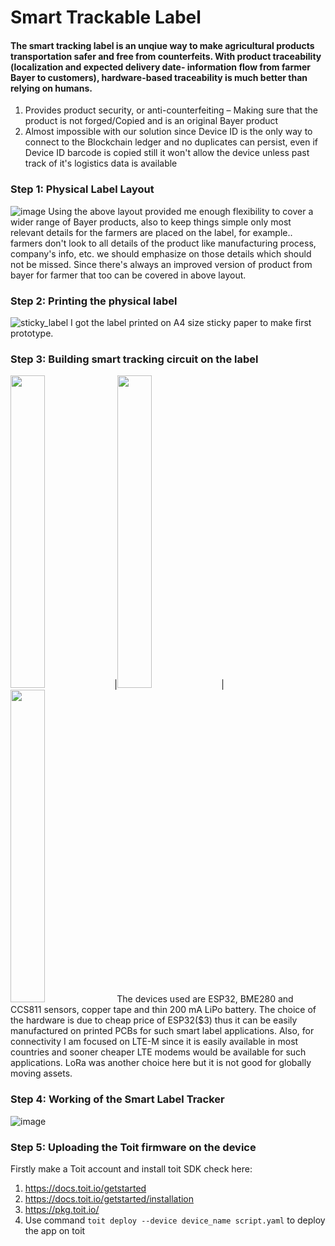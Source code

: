# Smart Trackable Label
#### The smart tracking label is an unqiue way to make agricultural products transportation safer and free from counterfeits. With product traceability (localization and expected delivery date- information flow from farmer Bayer to customers), hardware-based traceability is much better than relying on humans. 
1. Provides product security, or anti-counterfeiting – Making sure that the product is not forged/Copied and is an original Bayer product 
2. Almost impossible with our solution since Device ID is the only way to connect to the Blockchain ledger and no duplicates can persist, even if Device ID barcode is copied still it won't allow the device unless past track of it's logistics data is available

### Step 1: Physical Label Layout
![image](https://user-images.githubusercontent.com/44412828/143776804-d18565d9-b157-44a7-be2a-b49c64bb2e79.png)
Using the above layout provided me enough flexibility to cover a wider range of Bayer products, also to keep things simple only most relevant details for the farmers are placed on the label, for example.. farmers don't look to all details of the product like manufacturing process, company's info, etc. we should emphasize on those details which should not be missed. Since there's always an improved version of product from bayer for farmer that too can be covered in above layout.

### Step 2: Printing the physical label
![sticky_label](https://user-images.githubusercontent.com/44412828/143777752-510456c9-2e66-4cb3-8413-fa51bcbb968e.jpg)
I got the label printed on A4 size sticky paper to make first prototype.

### Step 3: Building smart tracking circuit on the label
<img src="https://user-images.githubusercontent.com/44412828/143777260-804cf60f-97df-42c6-9dba-930bc9d3979d.jpg" width="33%" height="500">|<img src="https://user-images.githubusercontent.com/44412828/143777265-2dce353a-1f56-4cb9-998d-02170ccc6871.jpg" width="33%" height="500">|<img src="https://user-images.githubusercontent.com/44412828/143777267-e4a5a3e8-a165-4f30-814e-42e53b8d30f9.jpg" width="33%" height="500">
The devices used are ESP32, BME280 and CCS811 sensors, copper tape and thin 200 mA LiPo battery. The choice of the hardware is due to cheap price of ESP32($3) thus it can be easily manufactured on printed PCBs for such smart label applications. Also, for connectivity I am focused on LTE-M since it is easily available in most countries and sooner cheaper LTE modems would be available for such applications. LoRa was another choice here but it is not good for globally moving assets.

### Step 4: Working of the Smart Label Tracker
![image](https://user-images.githubusercontent.com/44412828/143778327-de745cb0-4d4b-48c5-b014-8ef5688153da.png)

### Step 5: Uploading the Toit firmware on the device
Firstly make a Toit account and install toit SDK check here: 
1. https://docs.toit.io/getstarted
2. https://docs.toit.io/getstarted/installation
3. https://pkg.toit.io/
4. Use command ```toit deploy --device device_name script.yaml``` to deploy the app on toit
